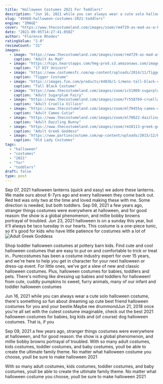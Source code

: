```yaml
---
title: "Halloween Costumes 2021 For Toddlers"
description: "Jun 16, 2021 while you can always wear a cute solo halloween costume, there's something so fun about dreaming up cute best friend halloween costumes for you and your bestie.Maybe ree drummond"
slug: "49468-halloween-costumes-2021-toddlers"
engine: "IMAGE"
cover: "https://www.thecostumeland.com/images/zoom/rm4729-as-mad-as-a-hatter-woman-halloween-costumes_1.jpg"
date: "2021-09-05T14:27:41.058Z"
author: "Florence Rhodes"
ratingValue: "2.0"
reviewCount: "31"
images:
  - image: "https://www.thecostumeland.com/images/zoom/rm4729-as-mad-as-a-hatter-woman-halloween-costumes_1.jpg"
    caption: "Adult As Mad"
  - image: "https://hips.hearstapps.com/hmg-prod.s3.amazonaws.com/images/diy-unicorn-costume-1565630260.jpg?crop=1.00xw:1.00xh;0,0&resize=640:*"
    caption: "17 DIY Unicorn"
  - image: "https://www.costumesfc.com/wp-content/uploads/2014/11/Tigger-Costumes.jpg"
    caption: "Tigger Costume"
  - image: "https://images.fun.com/products/44026/1-1/mens-tall-black-costume-boots.jpg"
    caption: "Tall Black Costume"
  - image: "https://www.thecostumeland.com/images/zoom/ic51009-sugarplum-fairy-womens-deluxe-halloween-costumes_1.jpg"
    caption: "Adult Sugarplum Fairy"
  - image: "https://www.thecostumeland.com/images/zoom/fr558769-cruella-villain-cosplay-woman_2.jpg"
    caption: "Adult Cruella Villain"
  - image: "https://www.thecostumeland.com/images/zoom/ml70455q-cameo-cutie-maid-woman_1.jpg"
    caption: "Adult Cameo Cutie"
  - image: "https://www.thecostumeland.com/images/zoom/ml70622-dazzling-bunny-woman-halloween-costumes_1.jpg"
    caption: "Adult Dazzling Bunny"
  - image: "https://www.thecostumeland.com/images/zoom/rm10113-greek-goddess-woman-halloween-costumes_1.jpg"
    caption: "Adult Greek Goddess"
  - image: "https://www.partiescostume.com/wp-content/uploads/2015/12/Halloween-Costume-Old-Lady.jpg"
    caption: "Old Lady Costumes"
tags:
  - "halloween"
  - "costumes"
  - "2021"
  - "for"
  - "toddlers"
draft: false
type: post
---
```


Sep 07, 2021 halloween lanterns (quick and easy)  we adore these lanterns. We made ours about 6-7yrs ago and every halloween they come back out. Red ted was only two at the time and loved making these with me. Some direction is needed, but both toddlers. Sep 09, 2021 a few years ago, stranger things costumes were everywhere at halloween, and for good reason: the show is a global phenomenon, and millie bobby browns portrayal of troubled. Jun 23, 2021 halloween is on a sunday this year, but it'll always be taco tuesday in our hearts. This costume is a one-piece tunic, so it's good for kids who have little patience for costumes with a lot of
![Adult Greek Goddess](https://www.thecostumeland.com/images/zoom/rm10113-greek-goddess-woman-halloween-costumes_1.jpg "Adult Greek Goddess")

Shop toddler halloween costumes at pottery barn kids. Find cute and cool halloween costumes that are easy to put on and comfortable to trick or treat in.. Purecostumes has been a costume industry expert for over 15 years, and we&#39;re here to help you get in character for your next halloween or dress-up event. For little ones, we&#39;ve got a slew of new and classic halloween costumes. Plus, halloween costumes for babies, toddlers and pets. There&#39;s nothing like dressing up babies and toddlers for halloween! from cute, cuddly pumpkins to sweet, furry animals, many of our infant and toddler halloween costumes
<!--inArticleAds-->

<!--galleryOne-->

Jun 16, 2021 while you can always wear a cute solo halloween costume, there's something so fun about dreaming up cute best friend halloween costumes for you and your bestie.Maybe ree drummondJun 21, 2018 once you're all set with the cutest costume imaginable, check out the best 2021 halloween costumes for babies, big kids and (of course) dog halloween costumes. That is, if you
<!--inArticleAds-->

<!--galleryTwo-->

Sep 09, 2021 a few years ago, stranger things costumes were everywhere at halloween, and for good reason: the show is a global phenomenon, and millie bobby browns portrayal of troubled. With so many adult costumes, kids costumes, toddler costumes, and baby costumes, youll be able to create the ultimate family theme. No matter what halloween costume you choose, youll be sure to make halloween 2021
<!--galleryThree-->

With so many adult costumes, kids costumes, toddler costumes, and baby costumes, youll be able to create the ultimate family theme. No matter what halloween costume you choose, youll be sure to make halloween 2021